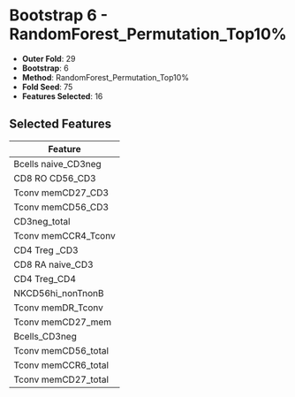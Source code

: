# Bootstrap 6 - RandomForest_Permutation_Top10%

- **Outer Fold**: 29
- **Bootstrap**: 6
- **Method**: RandomForest_Permutation_Top10%
- **Fold Seed**: 75
- **Features Selected**: 16

## Selected Features

| Feature |
|---------|
| Bcells naive_CD3neg |
| CD8 RO CD56_CD3 |
| Tconv memCD27_CD3 |
| Tconv memCD56_CD3 |
| CD3neg_total |
| Tconv memCCR4_Tconv |
| CD4 Treg _CD3 |
| CD8 RA naive_CD3 |
| CD4 Treg_CD4 |
| NKCD56hi_nonTnonB |
| Tconv memDR_Tconv |
| Tconv memCD27_mem |
| Bcells_CD3neg |
| Tconv memCD56_total |
| Tconv memCCR6_total |
| Tconv memCD27_total |
